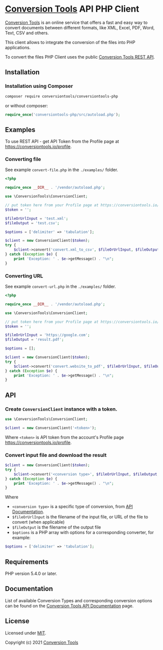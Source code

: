 # [Conversion Tools](https://conversiontools.io) API PHP Client

[Conversion Tools](https://conversiontools.io) is an online service that offers a fast and easy way to convert documents between different formats, like XML, Excel, PDF, Word, Text, CSV and others.

This client allows to integrate the conversion of the files into PHP applications.

To convert the files PHP Client uses the public [Conversion Tools REST API](https://conversiontools.io/api-documentation).

## Installation

### Installation using Composer

```bash
composer require conversiontools/conversiontools-php
```

or without composer:

```php
require_once('conversiontools-php/src/autoload.php');
```

## Examples

To use REST API - get API Token from the Profile page at https://conversiontools.io/profile.

### Converting file

See example `convert-file.php` in the `./examples/` folder.

```php
<?php

require_once __DIR__ . '/vendor/autoload.php';

use \ConversionTools\ConversionClient;

// put token here from your Profile page at https://conversiontools.io/profile
$token = '';

$fileOrUrlInput = 'test.xml';
$fileOutput = 'test.csv';

$options = ['delimiter' => 'tabulation'];

$client = new ConversionClient($token);
try {
    $client->convert('convert.xml_to_csv', $fileOrUrlInput, $fileOutput, $options);
} catch (Exception $e) {
    print 'Exception: ' . $e->getMessage() . "\n";
}
```

### Converting URL

See example `convert-url.php` in the `./examples/` folder.

```php
<?php

require_once __DIR__ . '/vendor/autoload.php';

use \ConversionTools\ConversionClient;

// put token here from your Profile page at https://conversiontools.io/profile
$token = '';

$fileOrUrlInput = 'https://google.com';
$fileOutput = 'result.pdf';

$options = [];

$client = new ConversionClient($token);
try {
    $client->convert('convert.website_to_pdf', $fileOrUrlInput, $fileOutput, $options);
} catch (Exception $e) {
    print 'Exception: ' . $e->getMessage() . "\n";
}
```

## API

### Create `ConversionClient` instance with a token.
```php
use \ConversionTools\ConversionClient;

$client = new ConversionClient('<token>');
```

Where `<token>` is API token from the account's Profile page https://conversiontools.io/profile.

### Convert input file and download the result
```php
$client = new ConversionClient($token);
try {
    $client->convert('<conversion type>', $fileOrUrlInput, $fileOutput, $options);
} catch (Exception $e) {
    print 'Exception: ' . $e->getMessage() . "\n";
}
```

Where
- `<conversion type>` is a specific type of conversion, from [API Documentation](https://conversiontools.io/api-documentation).
- `$fileOrUrlInput` is the filename of the input file, or URL of the file to convert (when applicable)
- `$fileOutput` is the filename of the output file
- `$options` is a PHP array with options for a corresponding converter, for example:
```php
$options = ['delimiter' => 'tabulation'];
```

## Requirements

PHP version 5.4.0 or later.

## Documentation

List of available Conversion Types and corresponding conversion options can be found on the [Conversion Tools API Documentation](https://conversiontools.io/api-documentation) page.

## License

Licensed under [MIT](./LICENSE).

Copyright (c) 2021 [Conversion Tools](https://conversiontools.io)
